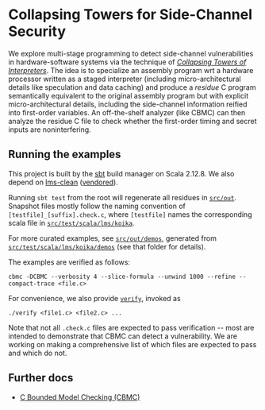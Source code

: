 # Collapsing Towers for Side-Channel Security

We explore multi-stage programming to detect side-channel
vulnerabilities in hardware-software systems via the technique of
_[Collapsing Towers of Interpreters](http://popl18.namin.net)_.
The idea is to specialize
an assembly program
wrt
a hardware processor written as a staged interpreter (including micro-architectural details like speculation and data caching)
and produce a *residue* C program
semantically equivalent to the original assembly program
but with explicit micro-architectural details, including the side-channel information reified into first-order variables.
An off-the-shelf analyzer (like CBMC) can then analyze the residue C file to check whether the first-order timing and secret inputs are noninterfering.

## Running the examples

This project is built by the [sbt](https://www.scala-sbt.org/) build manager
on Scala 2.12.8. We also depend on [lms-clean](https://github.com/TiarkRompf/lms-clean)
([vendored](vendor/lms-clean)).

Running `sbt test` from the root will regenerate all residues in [`src/out`](src/out).
Snapshot files mostly follow the naming convention of `[testfile]_[suffix].check.c`,
where `[testfile]` names the corresponding scala file in
[`src/test/scala/lms/koika`](src/test/scala/lms/koika).

For more curated examples, see [`src/out/demos`](src/out/demos), generated from
[`src/test/scala/lms/koika/demos`](src/test/scala/lms/koika/demos) (see that folder
for details).

The examples are verified as follows:

`cbmc -DCBMC --verbosity 4 --slice-formula --unwind 1000 --refine --compact-trace <file.c>`

For convenience, we also provide [`verify`](src/out/verify), invoked as

`./verify <file1.c> <file2.c> ...`

Note that not all `.check.c` files are expected to pass verification -- most
are intended to demonstrate that CBMC can detect a vulnerability. We are working
on making a comprehensive list of which files are expected to pass and which do
not.

## Further docs

- [C Bounded Model Checking (CBMC)](https://www.cprover.org/cbmc/doc/manual.pdf)

